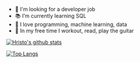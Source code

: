 - 🔨 I'm looking for a developer job
- 📚 I’m currently learning SQL
- 🧮 I love programming, machine learning, data
- 🌳 In my free time I workout, read, play the guitar

[![Hristo's github stats](https://github-readme-stats.vercel.app/api?username=hr-hriskov&count_private=true&show_icons=true&theme=radical&hide_rank=false)](https://github.com/hr-hriskov/github-readme-stats)

[![Top Langs](https://github-readme-stats.vercel.app/api/top-langs/?username=hr-hriskov)](https://github.com/hr-hriskov/github-readme-stats)

<!--
**hr-hriskov/hr-hriskov** is a ✨ _special_ ✨ repository because its `README.md` (this file) appears on your GitHub profile.

Here are some ideas to get you started:

- 🔭 I’m currently working on ...

- 👯 I’m looking to collaborate on ...
- 🤔 I’m looking for help with ...
- 💬 Ask me about ...
- 📫 How to reach me: ...
- 😄 Pronouns: ...
- ⚡ Fun fact: ...
-->
